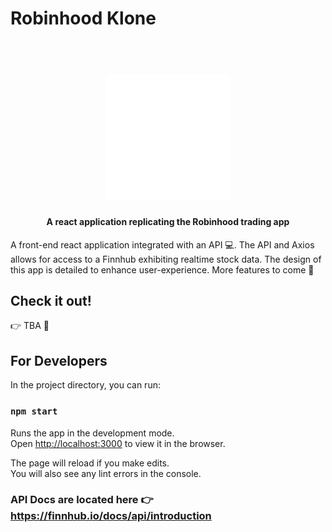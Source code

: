 # Robinhood Klone

<h1 align="center">
  <br>
  <img src="https://github.com/NizaV/robinhood-klone/blob/master/src/images/robinhood.svg" alt="Robinhood Logo" width="200" height="200">
</h1>

<h4 align="center">A react application replicating the Robinhood trading app</h4>

A front-end react application integrated with an API :computer:. The API and Axios allows for access to a Finnhub exhibiting realtime stock data. The design of this app is detailed to enhance user-experience. More features to come :raised_hands:

## Check it out!
👉 TBA :rocket:

## For Developers

In the project directory, you can run:

### `npm start`

Runs the app in the development mode.\
Open [http://localhost:3000](http://localhost:3000) to view it in the browser.

The page will reload if you make edits.\
You will also see any lint errors in the console.

### API Docs are located here 👉 https://finnhub.io/docs/api/introduction
